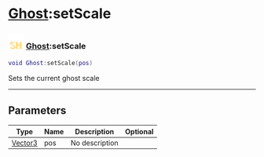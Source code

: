 # [Ghost](../ghost/README.md):setScale

### <img src="../../.gitbook/assets/shared.png" width="32" height="32" /> [Ghost](../ghost/README.md):setScale

```lua
void Ghost:setScale(pos)
```

Sets the current ghost scale<br>

-----------------
## Parameters

| Type   | Name | Description | Optional |
| ------ | ---- | ----------- | -------: |
| [Vector3](../vector3/README.md) | pos | No description |   |
